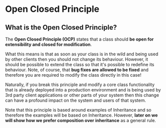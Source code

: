 # Open Closed Principle

## What is the Open Closed Principle?

The **Open Closed Principle (OCP)** states that a class should **be open for extensibility and closed for modification**.

What this means is that as soon as your class is in the wild and being used by other clients then you should not change its behaviour. However, it should be possible to extend the class so that it's possible to redefine its behaviour. Note, of course, that **bug fixes are allowed to be fixed** and therefore you are required to modify the class directly in this case!

Naturally, if you break this principle and modify a core class functionality that is already deployed into a production environment and is being used by 3rd party client applications or other parts of your system then this change can have a profound impact on the system and users of that system.

Note that this principle is based around examples of Inheritance and so therefore the examples will be based on Inheritance. However, **later on we will show how we prefer composition over inheritance** as a general rule.